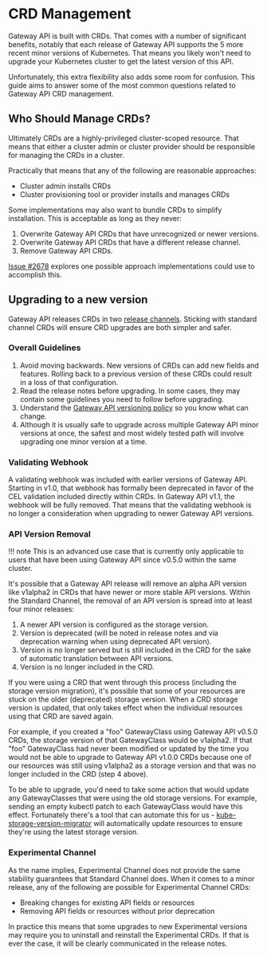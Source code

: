 # CRD Management

Gateway API is built with CRDs. That comes with a number of significant
benefits, notably that each release of Gateway API supports the 5 more recent
minor versions of Kubernetes. That means you likely won't need to upgrade your
Kubernetes cluster to get the latest version of this API.

Unfortunately, this extra flexibility also adds some room for confusion. This
guide aims to answer some of the most common questions related to Gateway API
CRD management.

## Who Should Manage CRDs?

Ultimately CRDs are a highly-privileged cluster-scoped resource. That means that
either a cluster admin or cluster provider should be responsible for managing
the CRDs in a cluster.

Practically that means that any of the following are reasonable approaches:

* Cluster admin installs CRDs
* Cluster provisioning tool or provider installs and manages CRDs

Some implementations may also want to bundle CRDs to simplify installation. This
is acceptable as long as they never:

1. Overwrite Gateway API CRDs that have unrecognized or newer versions.
1. Overwrite Gateway API CRDs that have a different release channel.
1. Remove Gateway API CRDs.

[Issue #2678](https://github.com/kubernetes-sigs/gateway-api/issues/2678)
explores one possible approach implementations could use to accomplish this.

## Upgrading to a new version

Gateway API releases CRDs in two [release
channels](/concepts/versioning/#release-channels-eg-experimental-standard).
Sticking with standard channel CRDs will ensure CRD upgrades are both simpler
and safer.

### Overall Guidelines

1. Avoid moving backwards. New versions of CRDs can add new fields and features.
   Rolling back to a previous version of these CRDs could result in a loss of
   that configuration.
1. Read the release notes before upgrading. In some cases, they may contain some
   guidelines you need to follow before upgrading.
1. Understand the [Gateway API versioning policy](/concepts/versioning) so you
   know what can change.
1. Although it is usually safe to upgrade across multiple Gateway API minor
   versions at once, the safest and most widely tested path will involve
   upgrading one minor version at a time.

### Validating Webhook

A validating webhook was included with earlier versions of Gateway API. Starting
in v1.0, that webhook has formally been deprecated in favor of the CEL
validation included directly within CRDs. In Gateway API v1.1, the webhook will
be fully removed. That means that the validating webhook is no longer a
consideration when upgrading to newer Gateway API versions.

### API Version Removal

!!! note
    This is an advanced use case that is currently only applicable to users that
    have been using Gateway API since v0.5.0 within the same cluster.

It's possible that a Gateway API release will remove an alpha API version like
v1alpha2 in CRDs that have newer or more stable API versions. Within the
Standard Channel, the removal of an API version is spread into at least four
minor releases:

1. A newer API version is configured as the storage version.
1. Version is deprecated (will be noted in release notes and via deprecation
   warning when using deprecated API version).
1. Version is no longer served but is still included in the CRD for the sake
   of automatic translation between API versions.
1. Version is no longer included in the CRD.

If you were using a CRD that went through this process (including the storage
version migration), it's possible that some of your resources are stuck on the
older (deprecated) storage version. When a CRD storage version is updated, that
only takes effect when the individual resources using that CRD are saved again.

For example, if you created a "foo" GatewayClass using Gateway API v0.5.0 CRDs,
the storage version of that GatewayClass would be v1alpha2. If that "foo"
GatewayClass had never been modified or updated by the time you would not be
able to upgrade to Gateway API v1.0.0 CRDs because one of our resources was
still using v1alpha2 as a storage version and that was no longer included in the
CRD (step 4 above).

To be able to upgrade, you'd need to take some action that would update any
GatewayClasses that were using the old storage versions. For example, sending
an empty kubectl patch to each GatewayClass would have this effect. Fortunately
there's a tool that can automate this for us -
[kube-storage-version-migrator](https://github.com/kubernetes-sigs/kube-storage-version-migrator)
will automatically update resources to ensure they're using the latest storage
version.

### Experimental Channel

As the name implies, Experimental Channel does not provide the same stability
guarantees that Standard Channel does. When it comes to a minor release, any of
the following are possible for Experimental Channel CRDs:

* Breaking changes for existing API fields or resources
* Removing API fields or resources without prior deprecation

In practice this means that some upgrades to new Experimental versions may
require you to uninstall and reinstall the Experimental CRDs. If that is ever
the case, it will be clearly communicated in the release notes.
